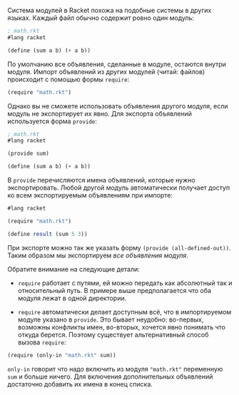
Система модулей в Racket похожа на подобные системы в других языках. Каждый файл обычно содержит ровно один модуль:

```scheme
; math.rkt
#lang racket

(define (sum a b) (+ a b))
```

По умолчанию все объявления, сделанные в модуле, остаются внутри модуля. Импорт объявлений из других модулей (читай: файлов) происходит с помощью формы `require`:

```scheme
(require "math.rkt")
```

Однако вы не сможете использовать объявления другого модуля, если модуль не экспортирует их явно. Для экспорта объявлений используется форма `provide`:

```scheme
; math.rkt
#lang racket

(provide sum)

(define (sum a b) (+ a b))
```

В `provide` перечисляются имена объявлений, которые нужно экспортировать. Любой другой модуль автоматически получает доступ ко всем экспортируемым объявлениям при импорте:

```scheme
#lang racket

(require "math.rkt")

(define result (sum 5 3))
```

При экспорте можно так же указать форму `(provide (all-defined-out))`. Таким образом мы экспортируем *все объявления модуля*.

Обратите внимание на следующие детали:

* `require` работает с путями, ей можно передать как абсолютный так и относительный путь. В примере выше предполагается что оба модуля лежат в одной директории.

* `require` автоматически делает доступным всё, что в импортируемом модуле указано в `provide`. Это бывает неудобно: во-первых, возможны конфликты имен, во-вторых, хочется явно понимать что откуда берется. Поэтому существует альтернативный способ вызова `require`:

```scheme
(require (only-in "math.rkt" sum))
```

`only-in` говорит что надо включить из модуля `"math.rkt"` переменную `sum` и больше ничего. Для включения дополнительных объявлений достаточно добавить их имена в конец списка.
